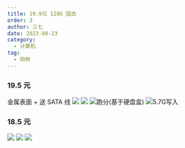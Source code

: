 ```yaml
---
title: 19.9元 120G 固态
order: 3
author: 三七
date: 2023-08-23
category:
  - 计算机
tag:
  - 购物
---
```


<!-- more --> 

### 19.5 元
金属表面 + 送 SATA 线
![](https://i.730307.xyz/202407201946183.avif)
![](https://i.730307.xyz/202407201946086.avif)
![跑分(基于硬盘盒)](https://i.730307.xyz/202407201947983.avif)
![5.7G写入](https://i.730307.xyz/202407201948724.avif)

### 18.5 元
![](https://i.730307.xyz/202407201949445.avif)
![](https://i.730307.xyz/202407201949475.avif)
![](https://i.730307.xyz/202407201950091.avif)